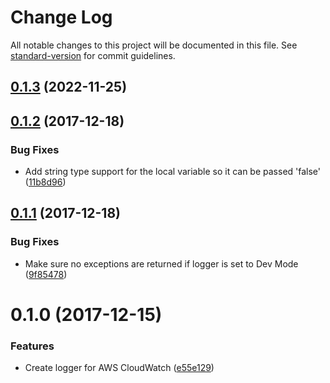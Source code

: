 # Change Log

All notable changes to this project will be documented in this file. See [standard-version](https://github.com/conventional-changelog/standard-version) for commit guidelines.

<a name="0.1.3"></a>
## [0.1.3](https://github.com/nicolasdao/aws-cloudwatch-logger/compare/v0.1.2...v0.1.3) (2022-11-25)



<a name="0.1.2"></a>
## [0.1.2](https://github.com/nicolasdao/aws-cloudwatch-logger/compare/v0.1.1...v0.1.2) (2017-12-18)


### Bug Fixes

* Add string type support for the local variable so it can be passed 'false' ([11b8d96](https://github.com/nicolasdao/aws-cloudwatch-logger/commit/11b8d96))



<a name="0.1.1"></a>
## [0.1.1](https://github.com/nicolasdao/aws-cloudwatch-logger/compare/v0.1.0...v0.1.1) (2017-12-18)


### Bug Fixes

* Make sure no exceptions are returned if logger is set to Dev Mode ([9f85478](https://github.com/nicolasdao/aws-cloudwatch-logger/commit/9f85478))



<a name="0.1.0"></a>
# 0.1.0 (2017-12-15)


### Features

* Create logger for AWS CloudWatch ([e55e129](https://github.com/nicolasdao/aws-cloudwatch-logger/commit/e55e129))
